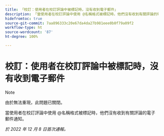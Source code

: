 ```yaml
---
title: 「校訂：使用者在校訂評論中被標記時，沒有收到電子郵件」
description: 「當使用者在校訂評論中使用 @名稱格式被標記時，他們沒有收到有關評論的電子郵件通知。」
hidefromtoc: true
source-git-commit: 7aa896333c20e67da4da27b981eee0b0f79a09f2
workflow-type: ht
source-wordcount: '87'
ht-degree: 100%

---
```



# 校訂：使用者在校訂評論中被標記時，沒有收到電子郵件

>[!NOTE]
>
>由於無法重現，此問題已關閉。

當使用者在校訂評論中使用 @名稱格式被標記時，他們沒有收到有關評論的電子郵件通知。

_於 2022 年 12 月 8 日首次通報。_

